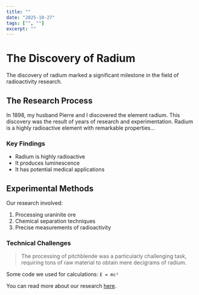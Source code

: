 ```yaml
---
title: ""
date: "2025-10-27"
tags: ["", ""]
excerpt: ""
---
```


# The Discovery of Radium

The discovery of radium marked a significant milestone in the field of radioactivity research.

## The Research Process

In 1898, my husband Pierre and I discovered the element radium. This discovery was the result of years of research and experimentation. Radium is a highly radioactive element with remarkable properties...

### Key Findings

- Radium is highly radioactive
- It produces luminescence
- It has potential medical applications

## Experimental Methods

Our research involved:

1. Processing uraninite ore
2. Chemical separation techniques
3. Precise measurements of radioactivity

### Technical Challenges

> The processing of pitchblende was a particularly challenging task, requiring tons of raw material to obtain mere decigrams of radium.

Some code we used for calculations:
`E = mc²`

You can read more about our research [here](#).